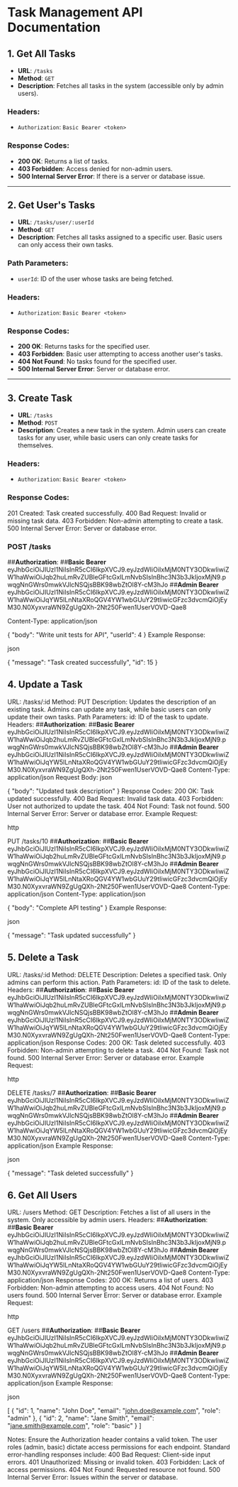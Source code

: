 # Task Management API Documentation

## 1. **Get All Tasks**
- **URL**: `/tasks`
- **Method**: `GET`
- **Description**: Fetches all tasks in the system (accessible only by admin users).

### **Headers**:
- `Authorization`: `Basic Bearer <token>`

### **Response Codes**:
- **200 OK**: Returns a list of tasks.
- **403 Forbidden**: Access denied for non-admin users.
- **500 Internal Server Error**: If there is a server or database issue.

---

## 2. **Get User's Tasks**
- **URL**: `/tasks/user/:userId`
- **Method**: `GET`
- **Description**: Fetches all tasks assigned to a specific user. Basic users can only access their own tasks.

### **Path Parameters**:
- `userId`: ID of the user whose tasks are being fetched.

### **Headers**:
- `Authorization`: `Basic Bearer <token>`

### **Response Codes**:
- **200 OK**: Returns tasks for the specified user.
- **403 Forbidden**: Basic user attempting to access another user's tasks.
- **404 Not Found**: No tasks found for the specified user.
- **500 Internal Server Error**: Server or database error.

---

## 3. **Create Task**
- **URL**: `/tasks`
- **Method**: `POST`
- **Description**: Creates a new task in the system. Admin users can create tasks for any user, while basic users can only create tasks for themselves.

### **Headers**:
- `Authorization`: `Basic Bearer <token>`



### Response Codes:
201 Created: Task created successfully.
400 Bad Request: Invalid or missing task data.
403 Forbidden: Non-admin attempting to create a task.
500 Internal Server Error: Server or database error.


### POST /tasks
##**Authorization**: 
##**Basic Bearer** eyJhbGciOiJIUzI1NiIsInR5cCI6IkpXVCJ9.eyJzdWIiOiIxMjM0NTY3ODkwIiwiZW1haWwiOiJqb2huLmRvZUBleGFtcGxlLmNvbSIsInBhc3N3b3JkIjoxMjN9.pwqgNnGWrs0mwkVJlcNSQjsBBK98wbZtOl8Y-cM3hJo
##**Admin Bearer** eyJhbGciOiJIUzI1NiIsInR5cCI6IkpXVCJ9.eyJzdWIiOiIxMjM0NTY3ODkwIiwiZW1haWwiOiJqYW5lLnNtaXRoQGV4YW1wbGUuY29tIiwicGFzc3dvcmQiOjEyM30.N0XyxvraWN9ZgUgQXh-2Nt250Fwen1UserVOVD-Qae8

Content-Type: application/json

{
"body": "Write unit tests for API",
"userId": 4
}
Example Response:

json

{
"message": "Task created successfully",
"id": 15
}

## 4. **Update a Task**
   URL: /tasks/:id
   Method: PUT
   Description: Updates the description of an existing task. Admins can update any task, while basic users can only update their own tasks.
   Path Parameters:
   id: ID of the task to update.
   Headers:
##**Authorization**: 
##**Basic Bearer** eyJhbGciOiJIUzI1NiIsInR5cCI6IkpXVCJ9.eyJzdWIiOiIxMjM0NTY3ODkwIiwiZW1haWwiOiJqb2huLmRvZUBleGFtcGxlLmNvbSIsInBhc3N3b3JkIjoxMjN9.pwqgNnGWrs0mwkVJlcNSQjsBBK98wbZtOl8Y-cM3hJo
##**Admin Bearer** eyJhbGciOiJIUzI1NiIsInR5cCI6IkpXVCJ9.eyJzdWIiOiIxMjM0NTY3ODkwIiwiZW1haWwiOiJqYW5lLnNtaXRoQGV4YW1wbGUuY29tIiwicGFzc3dvcmQiOjEyM30.N0XyxvraWN9ZgUgQXh-2Nt250Fwen1UserVOVD-Qae8
Content-Type: application/json
   Request Body:
   json

{
"body": "Updated task description"
}
Response Codes:
200 OK: Task updated successfully.
400 Bad Request: Invalid task data.
403 Forbidden: User not authorized to update the task.
404 Not Found: Task not found.
500 Internal Server Error: Server or database error.
Example Request:

http

PUT /tasks/10
##**Authorization**: 
##**Basic Bearer** eyJhbGciOiJIUzI1NiIsInR5cCI6IkpXVCJ9.eyJzdWIiOiIxMjM0NTY3ODkwIiwiZW1haWwiOiJqb2huLmRvZUBleGFtcGxlLmNvbSIsInBhc3N3b3JkIjoxMjN9.pwqgNnGWrs0mwkVJlcNSQjsBBK98wbZtOl8Y-cM3hJo
##**Admin Bearer** eyJhbGciOiJIUzI1NiIsInR5cCI6IkpXVCJ9.eyJzdWIiOiIxMjM0NTY3ODkwIiwiZW1haWwiOiJqYW5lLnNtaXRoQGV4YW1wbGUuY29tIiwicGFzc3dvcmQiOjEyM30.N0XyxvraWN9ZgUgQXh-2Nt250Fwen1UserVOVD-Qae8
Content-Type: application/json
Content-Type: application/json

{
"body": "Complete API testing"
}
Example Response:

json

{
"message": "Task updated successfully"
}

## 5. **Delete a Task**
   URL: /tasks/:id
   Method: DELETE
   Description: Deletes a specified task. Only admins can perform this action.
   Path Parameters:
   id: ID of the task to delete.
   Headers:
##**Authorization**: 
##**Basic Bearer** eyJhbGciOiJIUzI1NiIsInR5cCI6IkpXVCJ9.eyJzdWIiOiIxMjM0NTY3ODkwIiwiZW1haWwiOiJqb2huLmRvZUBleGFtcGxlLmNvbSIsInBhc3N3b3JkIjoxMjN9.pwqgNnGWrs0mwkVJlcNSQjsBBK98wbZtOl8Y-cM3hJo
##**Admin Bearer** eyJhbGciOiJIUzI1NiIsInR5cCI6IkpXVCJ9.eyJzdWIiOiIxMjM0NTY3ODkwIiwiZW1haWwiOiJqYW5lLnNtaXRoQGV4YW1wbGUuY29tIiwicGFzc3dvcmQiOjEyM30.N0XyxvraWN9ZgUgQXh-2Nt250Fwen1UserVOVD-Qae8
Content-Type: application/json
   Response Codes:
   200 OK: Task deleted successfully.
   403 Forbidden: Non-admin attempting to delete a task.
   404 Not Found: Task not found.
   500 Internal Server Error: Server or database error.
   Example Request:

http

DELETE /tasks/7
##**Authorization**: 
##**Basic Bearer** eyJhbGciOiJIUzI1NiIsInR5cCI6IkpXVCJ9.eyJzdWIiOiIxMjM0NTY3ODkwIiwiZW1haWwiOiJqb2huLmRvZUBleGFtcGxlLmNvbSIsInBhc3N3b3JkIjoxMjN9.pwqgNnGWrs0mwkVJlcNSQjsBBK98wbZtOl8Y-cM3hJo
##**Admin Bearer** eyJhbGciOiJIUzI1NiIsInR5cCI6IkpXVCJ9.eyJzdWIiOiIxMjM0NTY3ODkwIiwiZW1haWwiOiJqYW5lLnNtaXRoQGV4YW1wbGUuY29tIiwicGFzc3dvcmQiOjEyM30.N0XyxvraWN9ZgUgQXh-2Nt250Fwen1UserVOVD-Qae8
Content-Type: application/json
Example Response:

json

{
"message": "Task deleted successfully"
}

## 6. **Get All Users**
   URL: /users
   Method: GET
   Description: Fetches a list of all users in the system. Only accessible by admin users.
   Headers:
##**Authorization**: 
##**Basic Bearer** eyJhbGciOiJIUzI1NiIsInR5cCI6IkpXVCJ9.eyJzdWIiOiIxMjM0NTY3ODkwIiwiZW1haWwiOiJqb2huLmRvZUBleGFtcGxlLmNvbSIsInBhc3N3b3JkIjoxMjN9.pwqgNnGWrs0mwkVJlcNSQjsBBK98wbZtOl8Y-cM3hJo
##**Admin Bearer** eyJhbGciOiJIUzI1NiIsInR5cCI6IkpXVCJ9.eyJzdWIiOiIxMjM0NTY3ODkwIiwiZW1haWwiOiJqYW5lLnNtaXRoQGV4YW1wbGUuY29tIiwicGFzc3dvcmQiOjEyM30.N0XyxvraWN9ZgUgQXh-2Nt250Fwen1UserVOVD-Qae8
Content-Type: application/json
   Response Codes:
   200 OK: Returns a list of users.
   403 Forbidden: Non-admin attempting to access users.
   404 Not Found: No users found.
   500 Internal Server Error: Server or database error.
   Example Request:

http

GET /users
##**Authorization**: 
##**Basic Bearer** eyJhbGciOiJIUzI1NiIsInR5cCI6IkpXVCJ9.eyJzdWIiOiIxMjM0NTY3ODkwIiwiZW1haWwiOiJqb2huLmRvZUBleGFtcGxlLmNvbSIsInBhc3N3b3JkIjoxMjN9.pwqgNnGWrs0mwkVJlcNSQjsBBK98wbZtOl8Y-cM3hJo
##**Admin Bearer** eyJhbGciOiJIUzI1NiIsInR5cCI6IkpXVCJ9.eyJzdWIiOiIxMjM0NTY3ODkwIiwiZW1haWwiOiJqYW5lLnNtaXRoQGV4YW1wbGUuY29tIiwicGFzc3dvcmQiOjEyM30.N0XyxvraWN9ZgUgQXh-2Nt250Fwen1UserVOVD-Qae8
Content-Type: application/json
Example Response:

json

[
{
"id": 1,
"name": "John Doe",
"email": "john.doe@example.com",
"role": "admin"
},
{
"id": 2,
"name": "Jane Smith",
"email": "jane.smith@example.com",
"role": "basic"
}
]

Notes:
Ensure the Authorization header contains a valid token.
The user roles (admin, basic) dictate access permissions for each endpoint.
Standard error-handling responses include:
400 Bad Request: Client-side input errors.
401 Unauthorized: Missing or invalid token.
403 Forbidden: Lack of access permissions.
404 Not Found: Requested resource not found.
500 Internal Server Error: Issues within the server or database.
